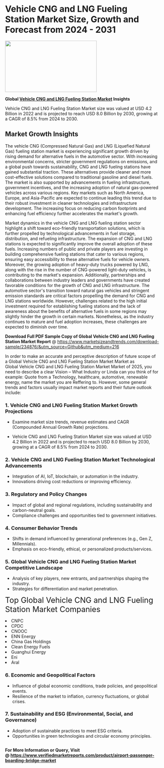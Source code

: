 <H1>Vehicle CNG and LNG Fueling Station Market Size, Growth and Forecast from 2024 - 2031</H1><img class="aligncenter size-medium wp-image-584254" src="https://thirdeyenews.in/wp-content/uploads/2024/09/Global-Market-Research-300x168.jpeg" alt="" width="300" height="168" /><p><strong>Global&nbsp;<a href="https://www.marketsizeandtrends.com/download-sample/234876/&amp;utm_source=Github&utm_medium=216">Vehicle CNG and LNG Fueling Station Market</a> Insights</strong></p><p>Vehicle CNG and LNG Fueling Station Market size was valued at USD 4.2 Billion in 2022 and is projected to reach USD 8.0 Billion by 2030, growing at a CAGR of 8.5% from 2024 to 2030.</p><p><h2>Market Growth Insights</h2> <p>The vehicle CNG (Compressed Natural Gas) and LNG (Liquefied Natural Gas) fueling station market is experiencing significant growth driven by rising demand for alternative fuels in the automotive sector. With increasing environmental concerns, stricter government regulations on emissions, and a global push towards sustainability, CNG and LNG fueling stations have gained substantial traction. These alternatives provide cleaner and more cost-effective solutions compared to traditional gasoline and diesel fuels. The market is also supported by advancements in fueling infrastructure, government incentives, and the increasing adoption of natural gas-powered vehicles across various regions. Key markets such as North America, Europe, and Asia-Pacific are expected to continue leading this trend due to their robust investment in cleaner technologies and infrastructure development. The increasing focus on reducing carbon footprints and enhancing fuel efficiency further accelerates the market's growth. </p> <p>Market dynamics in the vehicle CNG and LNG fueling station sector highlight a shift toward eco-friendly transportation solutions, which is further propelled by technological advancements in fuel storage, distribution, and refueling infrastructure. The expansion of CNG and LNG stations is expected to significantly improve the overall adoption of these fuels. Increasing numbers of public and private players are investing in building comprehensive fueling stations that cater to various regions, ensuring easy accessibility to these alternative fuels for vehicle owners. Moreover, the growing adoption of heavy-duty trucks powered by LNG, along with the rise in the number of CNG-powered light-duty vehicles, is contributing to the market's expansion. Additionally, partnerships and collaborations between industry leaders and governments have created favorable conditions for the growth of CNG and LNG infrastructure. The automotive sector's transition toward natural gas vehicles and stringent emission standards are critical factors propelling the demand for CNG and LNG stations worldwide. However, challenges related to the high initial investment required for establishing fueling stations and the lack of awareness about the benefits of alternative fuels in some regions may slightly hinder the growth in certain markets. Nonetheless, as the industry continues to mature and fuel adoption increases, these challenges are expected to diminish over time. </p><p><span class=""><strong>Download Full PDF Sample Copy of Global Vehicle CNG and LNG Fueling Station Market Report</strong> @ <a href="https://www.marketsizeandtrends.com/download-sample/234876/&amp;utm_source=Github&utm_medium=216" target="_blank">https://www.marketsizeandtrends.com/download-sample/234876/&amp;utm_source=Github&utm_medium=216</a></span></p><p>In order to make an accurate and perceptive description of future scope of a Global&nbsp;Vehicle CNG and LNG Fueling Station Market Market as Global&nbsp;Vehicle CNG and LNG Fueling Station Market Market of 2025, you need to describe a clear Vision &ndash; What Industry or Linda can you think of for example: Quote from a Technology, healthcare, automotive, renewable energy, name the market you are Reffering to. However, some general trends and factors usually impact market reports and their future outlook include:</p><h3>1.&nbsp;<strong>Vehicle CNG and LNG Fueling Station Market Growth Projections</strong></h3><ul><li>Examine market size trends, revenue estimates and CAGR (Compounded Annual Growth Rate) projections.</li><li><p>Vehicle CNG and LNG Fueling Station Market size was valued at USD 4.2 Billion in 2022 and is projected to reach USD 8.0 Billion by 2030, growing at a CAGR of 8.5% from 2024 to 2030.</p></li></ul><h3>2.&nbsp;<strong>Vehicle CNG and LNG Fueling Station Market Technological Advancements</strong></h3><ul><li>Integration of AI, IoT, blockchain, or automation in the industry.</li><li>Innovations driving cost reductions or improving efficiency.</li></ul><h3>3.&nbsp;<strong>Regulatory and Policy Changes</strong></h3><ul><li>Impact of global and regional regulations, including sustainability and carbon-neutral goals.</li><li>Compliance challenges and opportunities tied to government initiatives.</li></ul><h3>4.&nbsp;<strong>Consumer Behavior Trends</strong></h3><ul><li>Shifts in demand influenced by generational preferences (e.g., Gen Z, Millennials).</li><li>Emphasis on eco-friendly, ethical, or personalized products/services.</li></ul><h3>5.&nbsp;<strong>Global Vehicle CNG and LNG Fueling Station Market Competitive Landscape</strong></h3><ul><li>Analysis of key players, new entrants, and partnerships shaping the industry.</li><li>Strategies for differentiation and market penetration.</li></ul><p data-pm-slice="1 1 []"><span style="color: inherit; font-family: inherit; font-size: 25px;">Top Global Vehicle CNG and LNG Fueling Station Market Companies</span></p><div class="" data-test-id=""><p><li>CNPC</li><li> CPDC</li><li> CNOOC</li><li> ENN Energy</li><li> China Gas Holdings</li><li> Clean Energy Fuels</li><li> Guanghui Energy</li><li> Eni</li><li> Aral</li></p></div><h3>6.&nbsp;<strong>Economic and Geopolitical Factors</strong></h3><ul><li>Influence of global economic conditions, trade policies, and geopolitical events.</li><li>Resilience of the market to inflation, currency fluctuations, or global crises.</li></ul><h3>7.&nbsp;<strong>Sustainability and ESG (Environmental, Social, and Governance)</strong></h3><ul><li>Adoption of sustainable practices to meet ESG criteria.</li><li>Opportunities in green technologies and circular economy principles.</li></ul><h2><strong style="font-size: 14px;">For More Information or Query, Visit @&nbsp;</strong><a style="background-color: #ffffff; font-size: 14px;" href="https://www.marketsizeandtrends.com/report/vehicle-cng-and-lng-fueling-station-market/" target="_blank">https://www.verifiedmarketreports.com/product/airport-passenger-boarding-bridge-market</a></h2>
